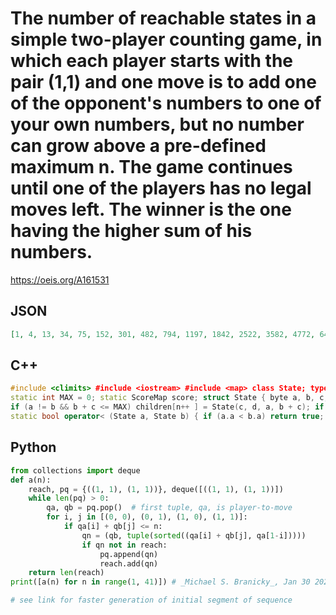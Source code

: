 # The number of reachable states in a simple two\-player counting game, in which each player starts with the pair \(1,1\) and one move is to add one of the opponent's numbers to one of your own numbers, but no number can grow above a pre\-defined maximum n\. The game continues until one of the players has no legal moves left\. The winner is the one having the higher sum of his numbers\.
https://oeis.org/A161531
## JSON
```JSON
[1, 4, 13, 34, 75, 152, 301, 482, 794, 1197, 1842, 2522, 3582, 4772, 6408, 8229, 10728, 13285, 16851, 20569, 25361, 30380, 36927, 43251, 51692, 60199, 70668, 81452, 95083, 107664, 124360, 140539, 160222, 179821, 204026, 226607, 255551, 283320, 316071, 348155]
```
## C++
```C++
#include <climits> #include <iostream> #include <map> class State; typedef unsigned char byte; typedef std::map<State, int> ScoreMap; static inline int min(int a, int b) { return a < b ? a : b; } static inline int max(int a, int b) { return a > b ? a : b; } static inline int compare(int a, int b) { return a - b; }
static int MAX = 0; static ScoreMap score; struct State { byte a, b, c, d; State() : a(0), b(0), c(0), d(0) {} State(byte a, byte b, byte c, byte d) : a(min(a,b)), b(max(a,b)), c(min(c,d)), d(max(c,d)) {} int getChildren(State *children) { int n = 0; if (a + c <= MAX) children[n++ ] = State(c, d, a + c, b); if (a + d <= MAX && c != d) children[n++ ] = State(c, d, a + d, b);
if (a != b && b + c <= MAX) children[n++ ] = State(c, d, a, b + c); if (a != b && c != d && b + d <= MAX) children[n++ ] = State(c, d, a, b + d); return n; }; int getScore() { ScoreMap::iterator it = score.find(*this); if (it != score.end()) return it->second; State children[4]; int nchildren = getChildren(&children[0]); int iscore; if (nchildren == 0) { iscore = compare(a + b, c + d); } else { iscore = INT_MIN; for (int i = 0; i < nchildren; i++) iscore = max(iscore, -children[i].getScore()); } score.insert(ScoreMap::value_type(*this, iscore)); return iscore; }; };
static bool operator< (State a, State b) { if (a.a < b.a) return true; if (a.a > b.a) return false; if (a.b < b.b) return true; if (a.b > b.b) return false; if (a.c < b.c) return true; if (a.c > b.c) return false; if (a.d < b.d) return true; if (a.d > b.d) return false; return false; } int main() { std::cout << "max\tscore\tnstates" << std::endl; for (int max = 0; max < 1024; max++) { MAX = max; score.clear(); int iscore = State(1,1,1,1).getScore(); std::cout << max << "\t" << iscore << "\t" << score.size() << std::endl; } return 0; }
```
## Python
```Python
from collections import deque
def a(n):
    reach, pq = {((1, 1), (1, 1))}, deque([((1, 1), (1, 1))])
    while len(pq) > 0:
        qa, qb = pq.pop()  # first tuple, qa, is player-to-move
        for i, j in [(0, 0), (0, 1), (1, 0), (1, 1)]:
            if qa[i] + qb[j] <= n:
                qn = (qb, tuple(sorted((qa[i] + qb[j], qa[1-i]))))
                if qn not in reach:
                    pq.append(qn)
                    reach.add(qn)
    return len(reach)
print([a(n) for n in range(1, 41)]) # _Michael S. Branicky_, Jan 30 2023
```
```Python
# see link for faster generation of initial segment of sequence
```
